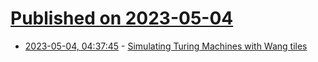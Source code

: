 # [Published on 2023-05-04](index.md)

* [2023-05-04, 04:37:45](https://lobste.rs/s/xzqg2q/simulating_turing_machines_with_wang) - [Simulating Turing Machines with Wang tiles](https://seriot.ch/projects/simulating_turing_machines_with_wang_tiles.html)
